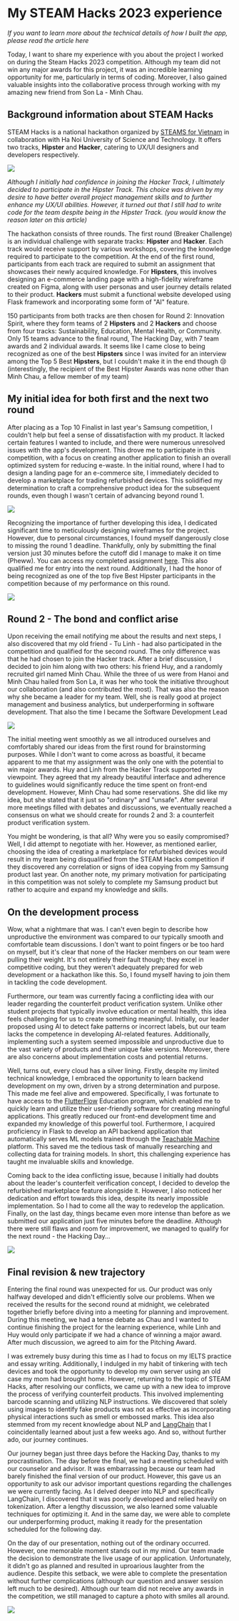 # My STEAM Hacks 2023 experience

*If you want to learn more about the technical details of how I built the app, please read the article here*



Today, I want to share my experience with you about the project I worked on during the Steam Hacks 2023 competition. Although my team did not win any major awards for this project, it was an incredible learning opportunity for me, particularly in terms of coding. Moreover, I also gained valuable insights into the collaborative process through working with my amazing new friend from Son La - Minh Chau.

## Background information about STEAM Hacks 
STEAM Hacks is a national hackathon organized by [STEAMS for Vietnam](https://steamforvietnam.org/) in collaboration with Ha Noi University of Science and Technology. It offers two tracks, **Hipster** and **Hacker**, catering to UX/UI designers and developers respectively.

![](https://i.imgur.com/s6u5jak.png)

*Although I initially had confidence in joining the Hacker Track, I ultimately decided to participate in the Hipster Track. This choice was driven by my desire to have better overall project management skills and to further enhance my UX/UI abilities. However, it turned out that I still had to write code for the team despite being in the Hipster Track. (you would know the reason later on this article)*

The hackathon consists of three rounds. The first round (Breaker Challenge) is an individual challenge with separate tracks: **Hipster** and **Hacker**. Each track would receive support by various workshops, covering the knowledge required to participate to the competition. At the end of the first round, participants from each track are required to submit an assignment that showcases their newly acquired knowledge. For **Hipsters**, this involves designing an e-commerce landing page with a high-fidelity wireframe created on Figma, along with user personas and user journey details related to their product. **Hackers** must submit a functional website developed using Flask framework and incorporating some form of "AI" feature.

150 participants from both tracks are then chosen for Round 2: Innovation Spirit, where they form teams of 2 **Hipsters** and 2 **Hackers** and choose from four tracks: Sustainability, Education, Mental Health, or Community. Only 15 teams advance to the final round, The Hacking Day, with 7 team awards and 2 individual awards. It seems like I came close to being recognized as one of the best **Hipsters** since I was invited for an interview among the Top 5 Best **Hipsters**, but I couldn't make it in the end though 😢 (interestingly, the recipient of the Best Hipster Awards was none other than Minh Chau, a fellow member of my team)

## My initial idea for both first and the next two round
After placing as a Top 10 Finalist in last year's Samsung competition, I couldn't help but feel a sense of dissatisfaction with my product. It lacked certain features I wanted to include, and there were numerous unresolved issues with the app's development. This drove me to participate in this competition, with a focus on creating another application to finish an overall optimized system for reducing e-waste. In the initial round, where I had to design a landing page for an e-commerce site, I immediately decided to develop a marketplace for trading refurbished devices. This solidified my determination to craft a comprehensive product idea for the subsequent rounds, even though I wasn't certain of advancing beyond round 1.

![](https://i.imgur.com/DC4cze5.png)

Recognizing the importance of further developing this idea, I dedicated significant time to meticulously designing wireframes for the project. However, due to personal circumstances, I found myself dangerously close to missing the round 1 deadline. Thankfully, only by submitting the final version just 30 minutes before the cutoff did I manage to make it on time (Pheww). You can access my completed assignment [here](https://drive.google.com/file/d/17_A1r65voE-_KqU7um1DyBIPl7loKEmG/view). This also qualified me for entry into the next round. Additionally, I had the honor of being recognized as one of the top five Best Hipster participants in the competition because of my performance on this round.

![](https://i.imgur.com/rTrjPDY.jpg)

## Round 2 - The bond and conflict arise
Upon receiving the email notifying me about the results and next steps, I also discovered that my old friend - Tu Linh - had also participated in the competition and qualified for the second round. The only difference was that he had chosen to join the Hacker track. After a brief discussion, I decided to join him along with two others: his friend Huy, and a randomly recruited girl named Minh Chau. While the three of us were from Hanoi and Minh Chau hailed from Son La, it was her who took the initiative throughout our collaboration (and also contributed the most). That was also the reason why she became a leader for my team. Well, she is really good at project management and business analytics, but underperforming in software development. That also the time I became the Software Development Lead 

![](https://i.imgur.com/u8s4Tp3.jpg)

The initial meeting went smoothly as we all introduced ourselves and comfortably shared our ideas from the first round for brainstorming purposes. While I don't want to come across as boastful, it became apparent to me that my assignment was the only one with the potential to win major awards. Huy and Linh from the Hacker Track supported my viewpoint. They agreed that my already beautiful interface and adherence to guidelines would significantly reduce the time spent on front-end development. However, Minh Chau had some reservations. She did like my idea, but she stated that it just so "ordinary" and "unsafe". After several more meetings filled with debates and discussions, we eventually reached a consensus on what we should create for rounds 2 and 3: a counterfeit product verification system.

You might be wondering, is that all? Why were you so easily compromised? Well, I did attempt to negotiate with her. However, as mentioned earlier, choosing the idea of creating a marketplace for refurbished devices would result in my team being disqualified from the STEAM Hacks competition if they discovered any correlation or signs of idea copying from my Samsung product last year. On another note, my primary motivation for participating in this competition was not solely to complete my Samsung product but rather to acquire and expand my knowledge and skills.

## On the development process
Wow, what a nightmare that was. I can't even begin to describe how unproductive the environment was compared to our typically smooth and comfortable team discussions. I don't want to point fingers or be too hard on myself, but it's clear that none of the Hacker members on our team were pulling their weight. It's not entirely their fault though; they excel in competitive coding, but they weren't adequately prepared for web development or a hackathon like this. So, I found myself having to join them in tackling the code development.

Furthermore, our team was currently facing a conflicting idea with our leader regarding the counterfeit product verification system. Unlike other student projects that typically involve education or mental health, this idea feels challenging for us to create something meaningful. Initially, our leader proposed using AI to detect fake patterns or incorrect labels, but our team lacks the competence in developing AI-related features. Additionally, implementing such a system seemed impossible and unproductive due to the vast variety of products and their unique fake versions. Moreover, there are also concerns about implementation costs and potential returns.

Well, turns out, every cloud has a silver lining. Firstly, despite my limited technical knowledge, I embraced the opportunity to learn backend development on my own, driven by a strong determination and purpose. This made me feel alive and empowered. Specifically, I was fortunate to have access to the [FlutterFlow](https://flutterflow.io/) Education program, which enabled me to quickly learn and utilize their user-friendly software for creating meaningful applications. This greatly reduced our front-end development time and expanded my knowledge of this powerful tool. Furthermore, I acquired proficiency in Flask to develop an API backend application that automatically serves ML models trained through the [Teachable Machine](https://teachablemachine.withgoogle.com/) platform. This saved me the tedious task of manually researching and collecting data for training models. In short, this challenging experience has taught me invaluable skills and knowledge.

Coming back to the idea conflicting issue, because I initially had doubts about the leader's counterfeit verification concept, I decided to develop the refurbished marketplace feature alongside it. However, I also noticed her dedication and effort towards this idea, despite its nearly impossible implementation. So I had to come all the way to redevelop the application. Finally, on the last day, things became even more intense than before as we submitted our application just five minutes before the deadline. Although there were still flaws and room for improvement, we managed to qualify for the next round - the Hacking Day...

![](https://i.imgur.com/j8VNQZP.png)

## Final revision & new trajectory
Entering the final round was unexpected for us. Our product was only halfway developed and didn't efficiently solve our problems. When we received the results for the second round at midnight, we celebrated together briefly before diving into a meeting for planning and improvement. During this meeting, we had a tense debate as Chau and I wanted to continue finishing the project for the learning experience, while Linh and Huy would only participate if we had a chance of winning a major award. After much discussion, we agreed to aim for the Pitching Award.

I was extremely busy during this time as I had to focus on my IELTS practice and essay writing. Additionally, I indulged in my habit of tinkering with tech devices and took the opportunity to develop my own server using an old case my mom had brought home. However, returning to the topic of STEAM Hacks, after resolving our conflicts, we came up with a new idea to improve the process of verifying counterfeit products. This involved implementing barcode scanning and utilizing NLP instructions. We discovered that solely using images to identify fake products was not as effective as incorporating physical interactions such as smell or embossed marks. This idea also stemmed from my recent knowledge about NLP and [LangChain](https://www.langchain.com/) that I coincidentally learned about just a few weeks ago. And so, without further ado, our journey continues.

Our journey began just three days before the Hacking Day, thanks to my procrastination. The day before the final, we had a meeting scheduled with our counselor and advisor. It was embarrassing because our team had barely finished the final version of our product. However, this gave us an opportunity to ask our advisor important questions regarding the challenges we were currently facing. As I delved deeper into NLP and specifically LangChain, I discovered that it was poorly developed and relied heavily on tokenization. After a lengthy discussion, we also learned some valuable techniques for optimizing it. And in the same day, we were able to complete our underperforming product, making it ready for the presentation scheduled for the following day.

On the day of our presentation, nothing out of the ordinary occurred. However, one memorable moment stands out in my mind. Our team made the decision to demonstrate the live usage of our application. Unfortunately, it didn't go as planned and resulted in uproarious laughter from the audience. Despite this setback, we were able to complete the presentation without further complications (although our question and answer session left much to be desired). Although our team did not receive any awards in the competition, we still managed to capture a photo with smiles all around.

![](https://i.imgur.com/E17gMsG.jpg)

